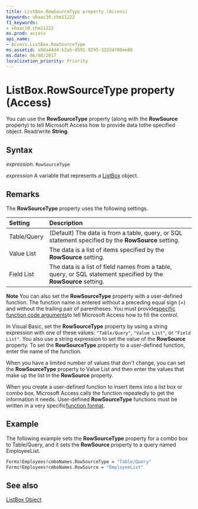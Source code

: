 ```yaml
---
title: ListBox.RowSourceType property (Access)
keywords: vbaac10.chm11222
f1_keywords:
- vbaac10.chm11222
ms.prod: access
api_name:
- Access.ListBox.RowSourceType
ms.assetid: a98a44d4-b2a5-d591-9295-3222d708ee88
ms.date: 06/08/2017
localization_priority: Priority
---
```



# ListBox.RowSourceType property (Access)

You can use the  **RowSourceType** property (along with the **RowSource** property) to tell Microsoft Access how to provide data tothe specified object. Read/write **String**.


## Syntax

_expression_. `RowSourceType`

_expression_ A variable that represents a [ListBox](Access.ListBox.md) object.


## Remarks

The  **RowSourceType** property uses the following settings.



|Setting|Description|
|:-----|:-----|
|Table/Query|(Default) The data is from a table, query, or SQL statement specified by the  **RowSource** setting.|
|Value List|The data is a list of items specified by the  **RowSource** setting.|
|Field List|The data is a list of field names from a table, query, or SQL statement specified by the  **RowSource** setting.|

 **Note**  You can also set the  **RowSourceType** property with a user-defined function. The function name is entered without a preceding equal sign (=) and without the trailing pair of parentheses. You must provide[specific function code arguments](Access.RowSourceType.md)to tell Microsoft Access how to fill the control. 

In Visual Basic, set the  **RowSourceType** property by using a string expression with one of these values: `"Table/Query"`,  `"Value List"`, or  `"Field List"`. You also use a string expression to set the value of the  **RowSource** property. To set the **RowSourceType** property to a user-defined function, enter the name of the function.

When you have a limited number of values that don't change, you can set the  **RowSourceType** property to Value List and then enter the values that make up the list in the **RowSource** property.

When you create a user-defined function to insert items into a list box or combo box, Microsoft Access calls the function repeatedly to get the information it needs. User-defined  **RowSourceType** functions must be written in a very specific[function format](Access.RowSourceType.md).


## Example

The following example sets the  **RowSourceType** property for a combo box to Table/Query, and it sets the **RowSource** property to a query named EmployeeList.


```vb
Forms!Employees!cmboNames.RowSourceType = "Table/Query" 
Forms!Employees!cmboNames.RowSource = "EmployeeList"
```


## See also


[ListBox Object](Access.ListBox.md)

